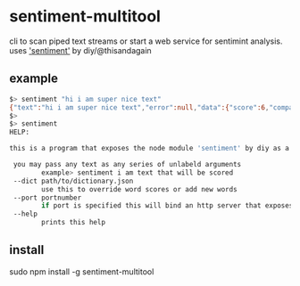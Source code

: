 
sentiment-multitool
===================

cli to scan piped text streams or start a web service for sentimint analysis. uses ['sentiment'](https://github.com/thisandagain/sentiment) by diy/@thisandagain 


example
-------

```sh
$> sentiment "hi i am super nice text"
{"text":"hi i am super nice text","error":null,"data":{"score":6,"comparative":1,"tokens":["hi","i","am","super","nice","text"],"words":["super","nice"],"positive":["super","nice"],"negative":[]}}
$>
$> sentiment
HELP:

this is a program that exposes the node module 'sentiment' by diy as a command line tool and an http service.

 you may pass any text as any series of unlabeld arguments
        example> sentiment i am text that will be scored
 --dict path/to/dictionary.json
        use this to override word scores or add new words
 --port portnumber
        if port is specified this will bind an http server that exposes a text scoring web service. POST body or GET ?text=texthere
 --help
        prints this help


```

install
-------

sudo npm install -g sentiment-multitool


